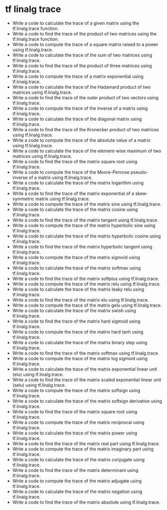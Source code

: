 # tf linalg trace

- Write a code to calculate the trace of a given matrix using the tf.linalg.trace function.
- Write a code to find the trace of the product of two matrices using the tf.linalg.trace function.
- Write a code to compute the trace of a square matrix raised to a power using tf.linalg.trace.
- Write a code to calculate the trace of the sum of two matrices using tf.linalg.trace.
- Write a code to find the trace of the product of three matrices using tf.linalg.trace.
- Write a code to compute the trace of a matrix exponential using tf.linalg.trace.
- Write a code to calculate the trace of the Hadamard product of two matrices using tf.linalg.trace.
- Write a code to find the trace of the outer product of two vectors using tf.linalg.trace.
- Write a code to compute the trace of the inverse of a matrix using tf.linalg.trace.
- Write a code to calculate the trace of the diagonal matrix using tf.linalg.trace.
- Write a code to find the trace of the Kronecker product of two matrices using tf.linalg.trace.
- Write a code to compute the trace of the absolute value of a matrix using tf.linalg.trace.
- Write a code to calculate the trace of the element-wise maximum of two matrices using tf.linalg.trace.
- Write a code to find the trace of the matrix square root using tf.linalg.trace.
- Write a code to compute the trace of the Moore-Penrose pseudo-inverse of a matrix using tf.linalg.trace.
- Write a code to calculate the trace of the matrix logarithm using tf.linalg.trace.
- Write a code to find the trace of the matrix exponential of a skew-symmetric matrix using tf.linalg.trace.
- Write a code to compute the trace of the matrix sine using tf.linalg.trace.
- Write a code to calculate the trace of the matrix cosine using tf.linalg.trace.
- Write a code to find the trace of the matrix tangent using tf.linalg.trace.
- Write a code to compute the trace of the matrix hyperbolic sine using tf.linalg.trace.
- Write a code to calculate the trace of the matrix hyperbolic cosine using tf.linalg.trace.
- Write a code to find the trace of the matrix hyperbolic tangent using tf.linalg.trace.
- Write a code to compute the trace of the matrix sigmoid using tf.linalg.trace.
- Write a code to calculate the trace of the matrix softmax using tf.linalg.trace.
- Write a code to find the trace of the matrix softplus using tf.linalg.trace.
- Write a code to compute the trace of the matrix relu using tf.linalg.trace.
- Write a code to calculate the trace of the matrix leaky relu using tf.linalg.trace.
- Write a code to find the trace of the matrix elu using tf.linalg.trace.
- Write a code to compute the trace of the matrix gelu using tf.linalg.trace.
- Write a code to calculate the trace of the matrix swish using tf.linalg.trace.
- Write a code to find the trace of the matrix hard sigmoid using tf.linalg.trace.
- Write a code to compute the trace of the matrix hard tanh using tf.linalg.trace.
- Write a code to calculate the trace of the matrix binary step using tf.linalg.trace.
- Write a code to find the trace of the matrix softmax using tf.linalg.trace.
- Write a code to compute the trace of the matrix log sigmoid using tf.linalg.trace.
- Write a code to calculate the trace of the matrix exponential linear unit (elu) using tf.linalg.trace.
- Write a code to find the trace of the matrix scaled exponential linear unit (selu) using tf.linalg.trace.
- Write a code to compute the trace of the matrix softsign using tf.linalg.trace.
- Write a code to calculate the trace of the matrix softsign derivative using tf.linalg.trace.
- Write a code to find the trace of the matrix square root using tf.linalg.trace.
- Write a code to compute the trace of the matrix reciprocal using tf.linalg.trace.
- Write a code to calculate the trace of the matrix power using tf.linalg.trace.
- Write a code to find the trace of the matrix real part using tf.linalg.trace.
- Write a code to compute the trace of the matrix imaginary part using tf.linalg.trace.
- Write a code to calculate the trace of the matrix conjugate using tf.linalg.trace.
- Write a code to find the trace of the matrix determinant using tf.linalg.trace.
- Write a code to compute the trace of the matrix adjugate using tf.linalg.trace.
- Write a code to calculate the trace of the matrix negation using tf.linalg.trace.
- Write a code to find the trace of the matrix absolute using tf.linalg.trace.